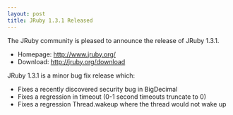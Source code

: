 ```yaml
---
layout: post
title: JRuby 1.3.1 Released
---
```

The JRuby community is pleased to announce the release of JRuby 1.3.1.

- Homepage: http://www.jruby.org/
- Download: http://jruby.org/download

JRuby 1.3.1 is a minor bug fix release which:
- Fixes a recently discovered security bug in BigDecimal
- Fixes a regression in timeout (0-1 second timeouts truncate to 0)
- Fixes a regression Thread.wakeup where the thread would not wake up
